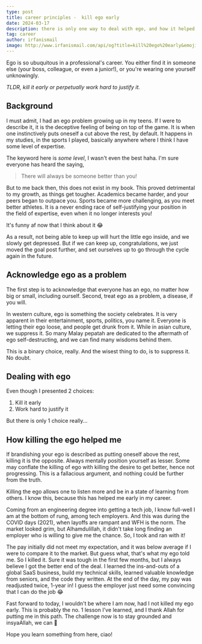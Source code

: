 ```yaml
---
type: post
title: career principles -  kill ego early
date: 2024-03-17
description: there is only one way to deal with ego, and how it helped me in my career.
tag: career
author: irfanismail
image: http://www.irfanismail.com/api/og?title=kill%20ego%20early&emoji=🚀
---
```


Ego is so ubuquitous in a professional's career. You either find it in someone else (your boss, colleague, or even a junior!), or you're wearing one yourself unknowingly.

_TLDR, kill it early or perpetually work hard to justify it._

## Background

I must admit, I had an ego problem growing up in my teens. If I were to describe it, it is the deceptive feeling of being on top of the game. It is when one instinctively puts oneself a cut above the rest, by default. It happens in my studies, in the sports I played, basically anywhere where I think I have some level of expertise.

The keyword here is _some level_, I wasn't even the best haha. I'm sure everyone has heard the saying,

> There will always be someone better than you!

But to me back then, this does not exist in my book. This proved detrimental to my growth, as things get tougher. Academics became harder, and your peers began to outpace you. Sports became more challenging, as you meet better athletes. It is a never ending race of self-justifying your position in the field of expertise, even when it no longer interests you!

It's funny af now that I think about it 😂

As a result, not being able to keep up will hurt the little ego inside, and we slowly get depressed. But if we can keep up, congratulations, we just moved the goal post further, and set ourselves up to go through the cycle again in the future.

## Acknowledge ego as a problem

The first step is to acknowledge that everyone has an ego, no matter how big or small, including ourself. Second, treat ego as a problem, a disease, if you will.

In western culture, ego is something the society celebrates. It is very apparent in their entertainment, sports, politics, you name it. Everyone is letting their ego loose, and people get drunk from it. While in asian culture, we suppress it. So many Malay pepatah are dedicated to the aftermath of ego self-destructing, and we can find many wisdoms behind them.

This is a binary choice, really. And the wisest thing to do, is to suppress it. No doubt.

## Dealing with ego

Even though I presented 2 choices:

1. Kill it early
2. Work hard to justify it

But there is only 1 choice really...

## How killing the ego helped me

If brandishing your ego is described as putting oneself above the rest, killing it is the opposite. Always mentally position yourself as lesser. Some may conflate the killing of ego with killing the desire to get better, hence not progressing. This is a fallacious argument, and nothing could be further from the truth.

Killing the ego allows one to listen more and be in a state of learning from others. I know this, because this has helped me early in my career.

Coming from an engineering degree into getting a tech job, I know full-well I am at the bottom of rung, among tech employers. And this was during the COVID days (2021), when layoffs are rampant and WFH is the norm. The market looked grim, but Alhamdulillah, it didn't take long finding an employer who is willing to give me the chance. So, I took and ran with it!

The pay initially did not meet my expectation, and it was below average if I were to compare it to the market. But guess what, that's what my ego told me. So I killed it. Sure it was tough in the first few months, but I always believe I got the better end of the deal. I learned the ins-and-outs of a global SaaS business, build my technical skills, learned valuable knowledge from seniors, and the code they written. At the end of the day, my pay was readjusted twice, 1-year in! I guess the employer just need some convincing that I can do the job 😂

Fast forward to today, I wouldn't be where I am now, had I not killed my ego early. This is probably the no. 1 lesson I've learned, and I thank Allah for putting me in this path. The challenge now is to stay grounded and insyaAllah, we can 🚀

Hope you learn something from here, ciao!
